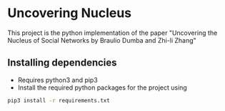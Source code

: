 # Uncovering Nucleus

This project is the python implementation of the paper "Uncovering the Nucleus of Social Networks by Braulio Dumba and Zhi-li Zhang"

## Installing dependencies

* Requires python3 and pip3
* Install the required python packages for the project using
```bash
pip3 install -r requirements.txt
```
